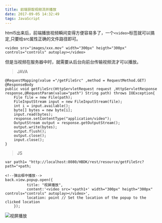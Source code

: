```yaml
---
title: 前端获取视频流并播放
date: 2017-09-05 14:32:49
tags: JavaScript
---
```



html5出来后，前端播放视频瞬间变得方便容易多了，一个`<video>`标签就可以搞定,只要给src属性正确的文件路径即可。

    <video src="images/xxx.mov" width="300px" heigth="300px" controls="controls" autoplay></video>

但是当视频在服务器中时，就需要从后台向前台传输视频流才可以播放。
> JAVA


    @RequestMapping(value ="/getFileSrc" ,method = RequestMethod.GET)
    @ResponseBody
    public void getFileSrc(HttpServletRequest request ,HttpServletResponse response,@RequestParam(value="path") String path) throws IOException{
    	File file = new File(path);
    	FileInputStream input = new FileInputStream(file);
    	int i = input.available();
    	byte[] bytes = new byte[i];
    	input.read(bytes);
    	response.setContentType("application/video");
    	OutputStream output = response.getOutputStream();
    	output.write(bytes);
    	output.flush();
    	output.close();
    	input.close();		
    }

> JS


    var path1= "http://localhost:8080/HBDK/rest/resource/getFileSrc?path="+path;

    <!--弹出框中播放-->
    back.view.popup.open({
              title: "视屏播放",
              content:'<video src='+path1+' width="300px" heigth="300px" controls="controls" autoplay></video>',
              location: point // Set the location of the popup to the clicked location
        });
        
![视屏播放][1]


  [1]: ./images/%E5%BE%AE%E4%BF%A1%E6%88%AA%E5%9B%BE_20170905144418.png "微信截图_20170905144418.png"